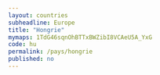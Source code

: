```yaml
---
layout: countries
subheadline: Europe
title: "Hongrie"
mymaps: 1TdG46sqnOhBTTxBWZibI8VCAeU5A_YxG
code: hu
permalink: /pays/hongrie
published: no
---
```

